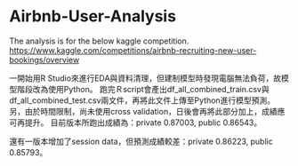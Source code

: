 # Airbnb-User-Analysis
The analysis is for the below kaggle competition.
https://www.kaggle.com/competitions/airbnb-recruiting-new-user-bookings/overview


一開始用R Studio來進行EDA與資料清理，但建制模型時發現電腦無法負荷，故模型階段改為使用Python。
跑完Ｒscript會產出df_all_combined_train.csv與df_all_combined_test.csv兩文件，再將此文件上傳至Python進行模型預測。
另，由於時間限制，尚未使用cross validation，日後會再將此部分加上，成績應可再提升。
目前版本所跑出成績為：private 0.87003, public 0.86543。

還有一版本增加了session data，但預測成績較差：private 0.86223, public 0.85793。
